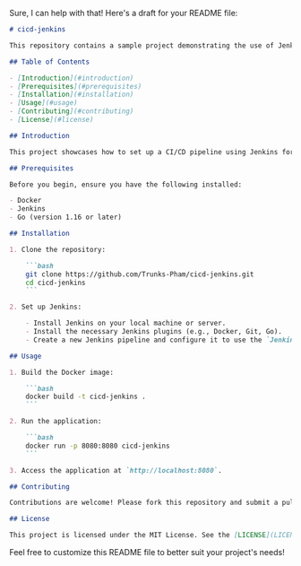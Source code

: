 Sure, I can help with that! Here's a draft for your README file:

```markdown
# cicd-jenkins

This repository contains a sample project demonstrating the use of Jenkins for Continuous Integration and Continuous Deployment (CI/CD) with a Go application.

## Table of Contents

- [Introduction](#introduction)
- [Prerequisites](#prerequisites)
- [Installation](#installation)
- [Usage](#usage)
- [Contributing](#contributing)
- [License](#license)

## Introduction

This project showcases how to set up a CI/CD pipeline using Jenkins for a Go application. The pipeline includes steps for building, testing, and deploying the application.

## Prerequisites

Before you begin, ensure you have the following installed:

- Docker
- Jenkins
- Go (version 1.16 or later)

## Installation

1. Clone the repository:

    ```bash
    git clone https://github.com/Trunks-Pham/cicd-jenkins.git
    cd cicd-jenkins
    ```

2. Set up Jenkins:

    - Install Jenkins on your local machine or server.
    - Install the necessary Jenkins plugins (e.g., Docker, Git, Go).
    - Create a new Jenkins pipeline and configure it to use the `Jenkinsfile` in this repository.

## Usage

1. Build the Docker image:

    ```bash
    docker build -t cicd-jenkins .
    ```

2. Run the application:

    ```bash
    docker run -p 8080:8080 cicd-jenkins
    ```

3. Access the application at `http://localhost:8080`.

## Contributing

Contributions are welcome! Please fork this repository and submit a pull request with your changes.

## License

This project is licensed under the MIT License. See the [LICENSE](LICENSE) file for details.
```

Feel free to customize this README file to better suit your project's needs!
